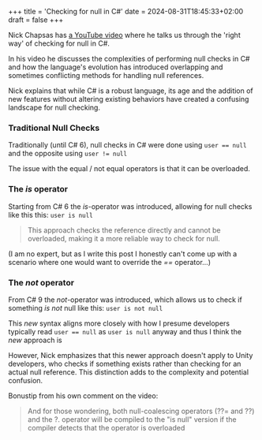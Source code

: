 +++
title = 'Checking for null in C#'
date = 2024-08-31T18:45:33+02:00
draft = false
+++

Nick Chapsas has [a YouTube video](https://www.youtube.com/watch?v=1oeMTz7LwrU "Nick Chapsas null check") where he talks us through the 'right way' of checking for null in C#.

In his video he discusses the complexities of performing null checks in C# and how the language's evolution has introduced overlapping and sometimes conflicting methods for handling null references.

Nick explains that while C# is a robust language, its age and the addition of new features without altering existing behaviors have created a confusing landscape for null checking.

### Traditional Null Checks

Traditionally (until C# 6), null checks in C# were done using `user == null` and the opposite using `user != null` 

The issue with the equal / not equal operators is that it can be overloaded.

### The *is* operator

Starting from C# 6 the *is*-operator was introduced, allowing for null checks like this this: `user is null`

> This approach checks the reference directly and cannot be overloaded, making it a more reliable way to check for null.

(I am no expert, but as I write this post I honestly can't come up with a scenario where one would want to override the *==* operator...)

### The *not* operator

From C# 9 the *not*-operator was introduced, which allows us to check if something *is not* null  like this: `user is not null`

This *new* syntax aligns more closely with how I presume developers typically read `user == null` as `user is null` anyway and thus I think the *new* approach is 

However, Nick emphasizes that this newer approach doesn't apply to Unity developers, who checks if something exists rather than checking for an actual null reference. This distinction adds to the complexity and potential confusion.

Bonustip from his own comment on the video:

> And for those wondering, both null-coalescing operators (??= and ??) and the ?. operator will be compiled to the "is null" version if the compiler detects that the operator is overloaded